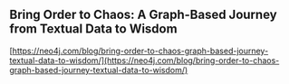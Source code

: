 ## Bring Order to Chaos: A Graph-Based Journey from Textual Data to Wisdom
  
  [https://neo4j.com/blog/bring-order-to-chaos-graph-based-journey-textual-data-to-wisdom/](https://neo4j.com/blog/bring-order-to-chaos-graph-based-journey-textual-data-to-wisdom/)